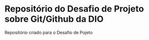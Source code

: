 # Repositório do Desafio de Projeto sobre Git/Github da DIO
Repositório criado para o Desafio de Pojeto
